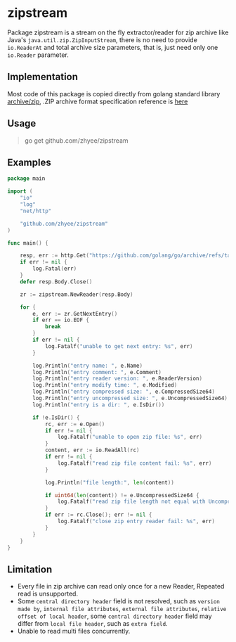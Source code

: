 # zipstream
Package zipstream is a stream on the fly extractor/reader for zip archive like Java's `java.util.zip.ZipInputStream`, there is no need to provide `io.ReaderAt` and total archive size parameters, that is, just need only one `io.Reader` parameter.

## Implementation
Most code of this package is copied directly from golang standard library [archive/zip](https://pkg.go.dev/archive/zip), .ZIP archive format specification reference
is [here](https://pkware.cachefly.net/webdocs/casestudies/APPNOTE.TXT)

## Usage
> go get github.com/zhyee/zipstream

## Examples

```go
package main

import (
	"io"
	"log"
	"net/http"

	"github.com/zhyee/zipstream"
)

func main() {

	resp, err := http.Get("https://github.com/golang/go/archive/refs/tags/go1.16.10.zip")
	if err != nil {
		log.Fatal(err)
	}
	defer resp.Body.Close()

	zr := zipstream.NewReader(resp.Body)

	for {
		e, err := zr.GetNextEntry()
		if err == io.EOF {
			break
		}
		if err != nil {
			log.Fatalf("unable to get next entry: %s", err)
		}

		log.Println("entry name: ", e.Name)
		log.Println("entry comment: ", e.Comment)
		log.Println("entry reader version: ", e.ReaderVersion)
		log.Println("entry modify time: ", e.Modified)
		log.Println("entry compressed size: ", e.CompressedSize64)
		log.Println("entry uncompressed size: ", e.UncompressedSize64)
		log.Println("entry is a dir: ", e.IsDir())

		if !e.IsDir() {
			rc, err := e.Open()
			if err != nil {
				log.Fatalf("unable to open zip file: %s", err)
			}
			content, err := io.ReadAll(rc)
			if err != nil {
				log.Fatalf("read zip file content fail: %s", err)
			}

			log.Println("file length:", len(content))

			if uint64(len(content)) != e.UncompressedSize64 {
				log.Fatalf("read zip file length not equal with UncompressedSize64")
			}
			if err := rc.Close(); err != nil {
				log.Fatalf("close zip entry reader fail: %s", err)
			}
		}
	}
}
```

## Limitation

- Every file in zip archive can read only once for a new Reader, Repeated read is unsupported.
- Some `central directory header` field is not resolved, such as `version made by`, `internal file attributes`, `external file attributes`, `relative offset of local header`, some `central directory header` field may differ from `local file header`, such as `extra field`. 
- Unable to read multi files concurrently.